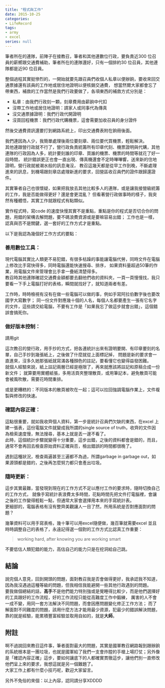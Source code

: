 ```yaml
---
title: "程式與工作"
date: 2015-10-25
categories:
- LifeRecord
tags:
- army
- excel
series: null
---
```


筆者所在的連隊，前陣子在接教召，筆者和其他連數位行政，要負責近300 位召員的薪嚮跟交通費補助，筆者所在的連隊還好，只有一個排約30 位召員，其他連隊都是近90 位召員。  
<!--more-->

整個過程其實挺慘烈的，一開始就要先跟召員們收個人私章以便辦餉，要收來回交通票據還有該員的工作地或居住地證明以便核銷交通費，
想當然爾大家都會忘了帶東西，補救的工作當然是我們行政要做了，各項東西的補救方式分別是：  

* 私章：由我們行政刻一顆，刻章費用由薪餉中代扣
* 沒帶工作地或居住地證明：請家人或同事代為傳真
* 沒交通票據證明：我們行政代開證明
* 沒買回程機票：我們行政代購機票，這會需要加收召員的身分證件

然後交通費資訊還要打到網路系統上，印出交通費表附在餉冊後面。  

我們連因為人少，我簡單處理後兩位要刻章、兩位要代買機票，輕鬆解決。  
其他連跟營行政就不行了，營行政負責統籌所有印章代刻、機票證明與代購，其他連隊的行政因為人多，統計要刻誰的印章、買誰的機票、機票的時間等就花了好一段時間，
統計錯誤更正也會一直出現、傳真機還會不定時嗶嗶響，送來新的住地證明，營行政就被潮水般的訊息淹沒，
教召這幾天都是從早工作到晚，不斷處理進來的訊息，到機場跟刻章店處理新進的要求，回營區收召員們的證件跟歸還證件。  

其實筆者自己也很懷疑，如果把我放去其他比較多人的連隊，或是讓我接營級統籌的工作，我是否能做得更好？還是會更混亂？
但看著營行政做事時的樣子，我突然有種體悟，其實工作就跟程式有點類似。  

實作程式時，寫code 的速度快慢其實不是重點，重點是你的程式是否切合你的問題，用錯的架構去解問題，要不碼浪費資源或是要嘛容易出錯；
工作也是一樣，認真與否不是關鍵，選一套好的工作方式才是重點。  

以下是我認為幾個好工作方式的要點：  

### 善用數位工具：

現代電腦其實比人類更不易犯錯，有很多枯躁的事能讓電腦代勞，同時文件在電腦上修改比手寫快得多，同時電腦還能快速搜尋、排序，
如果資料量超過50筆的作業，用電腦文件來管理會比手拿一疊紙清楚得多。  
教召時其他連隊確認交通費金額都要去翻他們收的資料夾，一頁一頁慢慢找，我只要看一下手上電腦打好的表格，瞬間就找好了，就知道兩者有差。  

工作時，時時檢視有沒有在做一些電腦可以做的事，例如手寫阿拉伯數字後也要改國字大寫數字；
同一份文件對應幾十個的人名，每個人名都要產生一張有它名字的文件，這些請交給電腦，不要有工作是「如果我忘了做這步就會出錯」，這個錯誤會搞死你。  

### 做好版本控制：

請用git  

這次教召的營行政，用手抄的方式，把各連統計出來有證明要開、有印章要刻的名單，自己手抄到幾張紙上，之後做了什麼就從上面標記掉，
問題是新的要求會一直進來，沒多久她那張紙就寫滿各種顏色的註記，要看懂它也變得益發困難。  
就個人經驗來說，紙上註記兩層已經是極限了，再來就應該將註記和原稿合成一份新文件；
就算要用實體紙張，多用活頁夾整理散頁，或用筆記本，避免散頁可能會被風吹散，需要花時間重排。  

或是更糟糕的：不同版本的散頁被吹在一起；這可以拉回強調電腦作業上，文件複製與修改的快速。  

### 確認內容正確：

這點很重要，就如我收齊個人資料，第一步是統計召員們欠缺的東西，在excel 上建一張表，這份電腦文件就變成我所謂的single source of truth，收齊的文件因為檢索速度慢，無法搜尋，基本上就是丟一邊不看了。  
此時，這個統計步驟就變得十分重要，這步出錯，之後的資料都會是錯的，而且，通常不會再回去檢查原始資料正確與否，檢出錯誤的時間都很晚了。  

遇到這種狀況，檢查兩遍甚至三遍都不為過，所謂garbage in garbage out，如果源頭都是錯的，之後再怎麼努力都只會產出垃圾。  

### 隨時更新：

這步其實最難，當發現到現在的工作方式不足以應付工作的要求時，隨時切換自己的工作方式，
就像手寫統計表浪費太多時間，花點時間先把文件打電腦裡，會讓之後的工作變得輕鬆一點，但通常大家會選擇用本來的手寫統計表。  
更細部的，電腦表格有沒有整齊美觀讓人一目了然，所用系統是否對應面對的問題？  

幾筆資料可以用手寫表格，幾十筆可以用excel隨便做，幾百筆就需要excel 並且時時調整自己的表格了，永遠記得選一個對的工作方式比認真工作重要：
> working hard, after knowing you are working smart

不要低估人類犯錯的能力，高估自己的能力只是在挖洞給自己跳。  

## 結論

說完個人意見，回到開頭的問題，面對教召我是否會做得更好，我承認我不知道，因為我沒遇過這種等級的問題，但我相信我能避開一些其他行政遇到的問題。    
要我做個總結的話，**高手**不是他們能力特別強或是覺睡得比較少，而是他們選擇好的工具跟好的工作流程，好的工作流程只能從高難度工作中鍛練，
厲害的人不會一成不變，用同一套方法解決不同問題，而會因應問題變化修正工作方法；
而了解面對不同難度的問題，該用什麼方法才能用最少資源，犯最少的錯誤解決問題，靠的就是經驗，能累積豐富經驗並取用自如的，就是**大師**。  

## 附註

啊不過說回來教召這件事，筆者面對最大的問題，其實是國軍教召網路報到跟辦餉的系統根本是一團垃圾，也就是國軍給了我們一支會炸膛的手槍上場打仗；另外像是「確認內容正確」這步，要如何讓底下的人都確實貫徹這步，讓他們別一直修改他們呈上來的要求，我想這就是另一個難題了。    
大家工作上都有什麼小技巧呢，歡迎大家留言。  

另外不免俗的來個：以上內容，認同請分享XDDDD    

